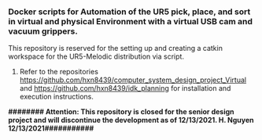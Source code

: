 ### Docker scripts for Automation of the UR5 pick, place, and sort in virtual and physical Environment with a virtual USB cam and vacuum grippers. 

This repository is reserved for the setting up and creating a catkin workspace for the UR5-Melodic distribution via script. 

1. Refer to the repositories https://github.com/hxn8439/computer_system_design_project_Virtual and https://github.com/hxn8439/idk_planning for installation and execution instructions. 

__######## Attention: This repository is closed for the senior design project and will discontinue the development as of 12/13/2021. H. Nguyen 12/13/2021###########__
